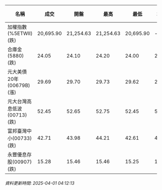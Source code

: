 | 名稱 | 成交 | 開盤 | 最高 | 最低 | 均價 | 成交金額(億) | 昨收 | 漲跌幅 | 漲跌 | 總量 | 昨量 | 振幅 |
| -------- | -------- | -------- | -------- |-------- | -------- | -------- |-------- |-------- |-------- | -------- | -------- |-------- |
|加權指數(%5ETWII) (跌)|20,695.90|21,254.63|21,254.63|20,695.90|-|4,190.89|21,602.89|4.20%|906.99|8,572,986|0|2.59%|
|合庫金(5880) (跌)|24.05|24.10|24.20|24.00|24.06|3.38|24.25|0.82%|0.20|14,068|12,292|0.82%|
|元大美債20年(00679B) (漲)|29.69|29.70|29.73|29.62|29.67|34.68|29.16|1.82%|0.53|116,878|27,936|0.38%|
|元大台灣高息低波(00713) (跌)|52.45|52.65|52.75|52.45|52.57|18.60|53.30|1.59%|0.85|35,387|22,092|0.56%|
|富邦臺灣中小(00733) (跌)|42.71|43.98|44.21|42.61|43.28|2.12|45.61|6.36%|2.90|4,908|2,734|3.51%|
|永豐優息存股(00907) (跌)|15.28|15.46|15.46|15.25|15.30|0.661|15.62|2.18%|0.34|4,316|1,877|1.34%|
###### 資料更新時間: 2025-04-01 04:12:13